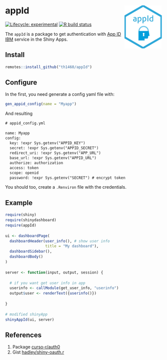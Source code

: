 
# appId <img src='man/figures/hexsticker.png' align="right" height="139" />

<!-- badges: start -->

[![Lifecycle:
experimental](https://img.shields.io/badge/lifecycle-experimental-orange.svg)](https://www.tidyverse.org/lifecycle/#experimental)
[![R build
status](https://github.com/th1460/appId/workflows/R-CMD-check/badge.svg)](https://github.com/th1460/appId/actions)
<!-- badges: end -->

The `appId` is a package to get authentication with [App ID
IBM](https://www.ibm.com/cloud/app-id) service in the Shiny Apps.

## Install

``` r
remotes::install_github("th1460/appId")
```

## Configure

In the first, you need generate a config yaml file with:

``` r
gen_appid_config(name = "Myapp")
```

And resulting

    # appid_config.yml
    
    name: Myapp
    config:
      key: !expr Sys.getenv("APPID_KEY")
      secret: !expr Sys.getenv("APPID_SECRET")
      redirect_uri: !expr Sys.getenv("APP_URL")
      base_url: !expr Sys.getenv("APPID_URL")
      authorize: authorization
      access: token
      scope: openid
      password: !expr Sys.getenv("SECRET") # encrypt token

You should too, create a `.Renviron` file with the credentials.

## Example

``` r
require(shiny)
require(shinydashboard)
require(appId)

ui <- dashboardPage(
  dashboardHeader(user_info(), # show user info
                  title = "My dashboard"),
  dashboardSidebar(),
  dashboardBody()
)

server <- function(input, output, session) {

  # if you want get user info in app
  userinfo <- callModule(get_user_info, "userinfo")
  output$user <- renderText({userinfo()})

}

# modified shinyApp
shinyAppId(ui, server)
```

## References

1.  Package [curso-r/auth0](https://github.com/curso-r/auth0)
2.  Gist
    [hadley/shiny-oauth.r](https://gist.github.com/hadley/144c406871768d0cbe66b0b810160528)
